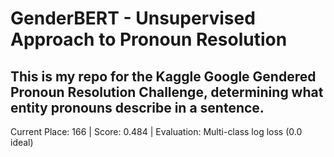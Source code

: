 # GenderBERT - Unsupervised Approach to Pronoun Resolution
## This is my repo for the Kaggle Google Gendered Pronoun Resolution Challenge, determining what entity pronouns describe in a sentence.
Current Place: 166 | 
Score: 0.484 | 
Evaluation: Multi-class log loss (0.0 ideal)
